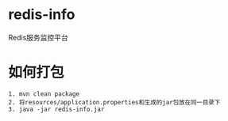 # redis-info
Redis服务监控平台

# 如何打包
```
1. mvn clean package
2. 将resources/application.properties和生成的jar包放在同一目录下
3. java -jar redis-info.jar
```